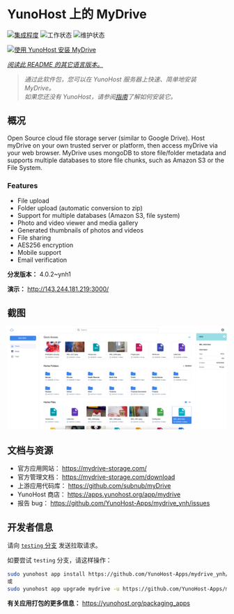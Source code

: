 <!--
注意：此 README 由 <https://github.com/YunoHost/apps/tree/master/tools/readme_generator> 自动生成
请勿手动编辑。
-->

# YunoHost 上的 MyDrive

[![集成程度](https://apps.yunohost.org/badge/integration/mydrive)](https://ci-apps.yunohost.org/ci/apps/mydrive/)
![工作状态](https://apps.yunohost.org/badge/state/mydrive)
![维护状态](https://apps.yunohost.org/badge/maintained/mydrive)

[![使用 YunoHost 安装 MyDrive](https://install-app.yunohost.org/install-with-yunohost.svg)](https://install-app.yunohost.org/?app=mydrive)

*[阅读此 README 的其它语言版本。](./ALL_README.md)*

> *通过此软件包，您可以在 YunoHost 服务器上快速、简单地安装 MyDrive。*  
> *如果您还没有 YunoHost，请参阅[指南](https://yunohost.org/install)了解如何安装它。*

## 概况

Open Source cloud file storage server (similar to Google Drive). Host myDrive on your own trusted server or platform, then access myDrive via your web browser. MyDrive uses mongoDB to store file/folder metadata and supports multiple databases to store file chunks, such as Amazon S3 or the File System.

### Features

- File upload
- Folder upload (automatic conversion to zip)
- Support for multiple databases (Amazon S3, file system)
- Photo and video viewer and media gallery
- Generated thumbnails of photos and videos
- File sharing
- AES256 encryption
- Mobile support
- Email verification


**分发版本：** 4.0.2~ynh1

**演示：** <http://143.244.181.219:3000/>

## 截图

![MyDrive 的截图](./doc/screenshots/screenshot.png)

## 文档与资源

- 官方应用网站： <https://mydrive-storage.com/>
- 官方管理文档： <https://mydrive-storage.com/download>
- 上游应用代码库： <https://github.com/subnub/myDrive>
- YunoHost 商店： <https://apps.yunohost.org/app/mydrive>
- 报告 bug： <https://github.com/YunoHost-Apps/mydrive_ynh/issues>

## 开发者信息

请向 [`testing` 分支](https://github.com/YunoHost-Apps/mydrive_ynh/tree/testing) 发送拉取请求。

如要尝试 `testing` 分支，请这样操作：

```bash
sudo yunohost app install https://github.com/YunoHost-Apps/mydrive_ynh/tree/testing --debug
或
sudo yunohost app upgrade mydrive -u https://github.com/YunoHost-Apps/mydrive_ynh/tree/testing --debug
```

**有关应用打包的更多信息：** <https://yunohost.org/packaging_apps>
